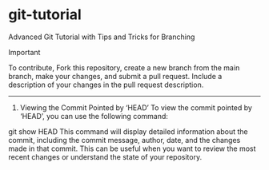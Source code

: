 # git-tutorial
Advanced Git Tutorial with Tips and Tricks for Branching

> [!IMPORTANT]
> To contribute, Fork this repository, create a new branch from the main branch, make your changes, and submit a pull request. Include a description of your changes in the pull request description.

---


1. Viewing the Commit Pointed by ‘HEAD’
To view the commit pointed by ‘HEAD’, you can use the following command:

git show HEAD
This command will display detailed information about the commit, including the commit message, author, date, and the changes made in that commit. This can be useful when you want to review the most recent changes or understand the state of your repository.
